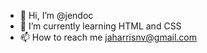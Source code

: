 - 👋 Hi, I’m @jendoc
- 🌱 I’m currently learning HTML and CSS
- 📫 How to reach me jaharrisnv@gmail.com

<!---
jendoc/jendoc is a ✨ special ✨ repository because its `README.md` (this file) appears on your GitHub profile.
You can click the Preview link to take a look at your changes.
--->
